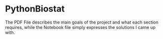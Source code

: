 # PythonBiostat
The PDF File describes the main goals of the project and what each section requires, while the Notebook file simply expresses the solutions I came up with.
